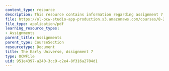 ```yaml
---
content_type: resource
description: This resource contains information regarding assignment 7.
file: https://ol-ocw-studio-app-production.s3.amazonaws.com/courses/8-286-the-early-universe-fall-2013/951e4397a2403cc9c2e48f316a2704d1_MIT8_286F13_ps7.pdf
file_type: application/pdf
learning_resource_types:
- Assignments
parent_title: Assignments
parent_type: CourseSection
resourcetype: Document
title: The Early Universe, Assignment 7
type: OCWFile
uid: 951e4397-a240-3cc9-c2e4-8f316a2704d1
---
```

